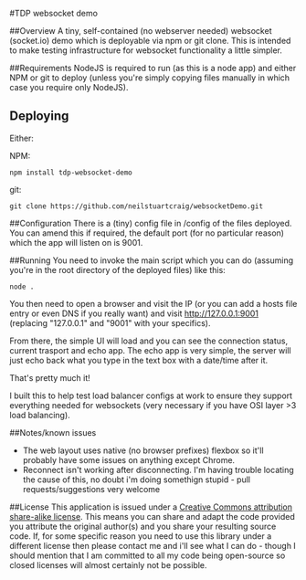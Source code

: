 #TDP websocket demo

##Overview
A tiny, self-contained (no webserver needed) websocket (socket.io) demo which is deployable via npm or git clone. This is intended to make testing infrastructure for websocket functionality a little simpler.

##Requirements
NodeJS is required to run (as this is a node app) and either NPM or git to deploy (unless you're simply copying files manually in which case you require only NodeJS).

## Deploying
Either:  

NPM:
```
npm install tdp-websocket-demo
```

git:
```
git clone https://github.com/neilstuartcraig/websocketDemo.git
```

##Configuration
There is a (tiny) config file in /config of the files deployed. You can amend this if required, the default port (for no particular reason) which the app will listen on is 9001.

##Running
You need to invoke the main script which you can do (assuming you're in the root directory of the deployed files) like this:

```
node .
```

You then need to open a browser and visit the IP (or you can add a hosts file entry or even DNS if you really want) and visit http://127.0.0.1:9001 (replacing "127.0.0.1" and "9001" with your specifics).

From there, the simple UI will load and you can see the connection status, current trasport and echo app. The echo app is very simple, the server will just echo back what you type in the text box with a date/time after it.

That's pretty much it!

I built this to help test load balancer configs at work to ensure they support everything needed for websockets (very necessary if you have OSI layer >3 load balancing).

##Notes/known issues

* The web layout uses native (no browser prefixes) flexbox so it'll probably have some issues on anything except Chrome.
* Reconnect isn't working after disconnecting. I'm having trouble locating the cause of this, no doubt i'm doing somethign stupid - pull requests/suggestions very welcome

##License
This application is issued under a [Creative Commons attribution share-alike license](http://creativecommons.org/licenses/by-sa/4.0/deed.en_GB).
This means you can share and adapt the code provided you attribute the original author(s) and you share your resulting source code. If, for some specific reason you need to use this library under a different license then please contact me and i'll see what I can do - though I should mention that I am committed to all my code being open-source so closed licenses will almost certainly not be possible.
